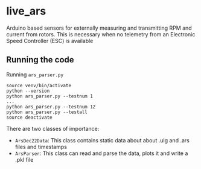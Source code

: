 # live_ars

Arduino based sensors for externally measuring and transmitting RPM and current from rotors. This is necessary when no telemetry from an Electronic Speed Controller (ESC) is available

## Running the code

Running `ars_parser.py`

```
source venv/bin/activate
python --version
python ars_parser.py --testnum 1
...
python ars_parser.py --testnum 12
python ars_parser.py --testall
source deactivate
```

There are two classes of importance:
- `ArsDec22Data`: This class contains static data about about .ulg and .ars files and timestamps
- `ArsParser`: This class can read and parse the data, plots it and write a .pkl file


